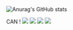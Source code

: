 ![Anurag's GitHub stats](https://github-readme-stats.vercel.app/api?username=jisu-h&show_icons=true&theme=nord)


CAN ! 
<img src="https://img.shields.io/badge/Tableau-E97627?style=flat-square&logo=Tableau&logoColor=white"/> <img src="https://img.shields.io/badge/Jupyter-F37626?style=flat-square&logo=Jupyter&logoColor=white"/> <img src="https://img.shields.io/badge/Qgis-589632?style=flat-square&logo=Qgis&logoColor=white"/> <img src="https://img.shields.io/badge/MySQL-4479A1?style=flat-square&logo=MySQL&logoColor=white"/>


